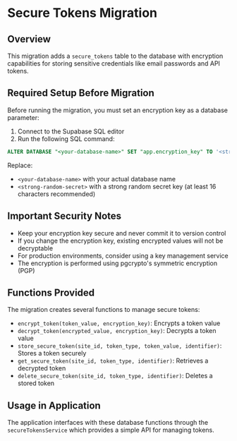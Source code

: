 # Secure Tokens Migration

## Overview

This migration adds a `secure_tokens` table to the database with encryption capabilities for storing sensitive credentials like email passwords and API tokens.

## Required Setup Before Migration

Before running the migration, you must set an encryption key as a database parameter:

1. Connect to the Supabase SQL editor
2. Run the following SQL command:

```sql
ALTER DATABASE "<your-database-name>" SET "app.encryption_key" TO '<strong-random-secret>';
```

Replace:
- `<your-database-name>` with your actual database name
- `<strong-random-secret>` with a strong random secret key (at least 16 characters recommended)

## Important Security Notes

- Keep your encryption key secure and never commit it to version control
- If you change the encryption key, existing encrypted values will not be decryptable
- For production environments, consider using a key management service
- The encryption is performed using pgcrypto's symmetric encryption (PGP)

## Functions Provided

The migration creates several functions to manage secure tokens:

- `encrypt_token(token_value, encryption_key)`: Encrypts a token value
- `decrypt_token(encrypted_value, encryption_key)`: Decrypts a token value
- `store_secure_token(site_id, token_type, token_value, identifier)`: Stores a token securely
- `get_secure_token(site_id, token_type, identifier)`: Retrieves a decrypted token
- `delete_secure_token(site_id, token_type, identifier)`: Deletes a stored token

## Usage in Application

The application interfaces with these database functions through the `secureTokensService` which provides a simple API for managing tokens. 